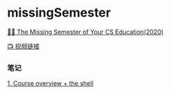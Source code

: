 # missingSemester

[👨‍💻 The Missing Semester of Your CS Education(2020)](https://missing.csail.mit.edu/)

[📺 视频链接](https://www.bilibili.com/video/BV1x7411H7wa?spm_id_from=333.999.0.0)

### 笔记

[1. Course overview + the shell](./01/01.md)